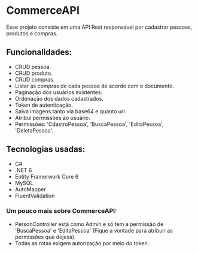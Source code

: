 # CommerceAPI
Esse projeto consiste em uma API Rest responsável por cadastrar pessoas, produtos e compras.

## Funcionalidades:
- CRUD pessoa.
- CRUD produto.
- CRUD compras.
- Listar as compras de cada pessoa de acordo com o documento.
- Paginação dos usuários existentes.
- Ordenação dos dados cadastrados.
- Token de autenticação.
- Salva imagens tanto via base64 e quanto url.
- Atribui permissões ao usuário.
- Permissões: 'CdastroPessoa', 'BuscaPessoa', 'EditaPessoa', 'DeletaPessoa'.

## Tecnologias usadas:
- C#
- .NET 6
- Entity Framerwork Core 6
- MySQL
- AutoMapper
- FluentValidation

### Um pouco mais sobre CommerceAPI:
  - PersonController está como Admin e só tem a permissão de 'BuscaPessoa' e 'EditaPessoa' (Fique a vontade para atribuir as permissões que dejesa).
  - Todas as rotas exigem autorização por meio do token.

